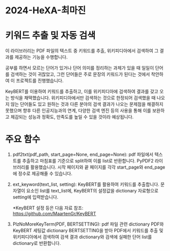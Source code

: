 # 2024-HeXA-최마진

# 키워드 추출 및 자동 검색

이 라이브러리는 PDF 파일의 텍스트 중 키워드를 추출, 위키피디아에서 검색하여 그 결과를 제공하는 기능을 수행합니다.

공부를 하면서 모르는 단어가 있거나 단어 의미를 정리하는 과제가 있을 때 일일이 단어를 검색하는 것이 귀찮았고, 그런 단어들은 주로 문장의 키워드가 된다는 것에서 착안하여 이 프로젝트를 진행했습니다.

KeyBERT를 이용하여 키워드를 추출하고, 이를 위키피디아에 검색하여 결과를 갖고 오는 방식을 채택했습니다.
위키피디아에서만 검색하는 것으로 한정되어 검색했을 때 나오지 않는 단어들도 있고 원하는 것과 다른 분야의 검색 결과가 나오는 문제점을 해결하지 못했으며 향후 다른 인공지능과의 연계, 다양한 검색 엔진 등의 사용을 통해 이를 보완하고 체감되는 성능과 정확도, 만족도를 높일 수 있을 것이라 예상됩니다.


# 주요 함수

1. pdf2txt(pdf_path, start_page=None, end_page=None): 
   pdf 파일에서 텍스트를 추출하고 마침표를 기준으로 split하여 이를 list로 반환합니다. PyPDF2 라이브러리를 활용했습니다. 시작 페이지와 끝 페이지를 각각 start_page와 end_page에 정수로 제공해줄 수 있습니다.

2. ext_keyword(text_list, setting): 
   KeyBERT를 활용하여 키워드를 추출합니다. 문자열이 요소인 list를 text_list에, KeyBERT의 설정값을 dictionary 자료형으로 setting에 입력받습니다.

   *KeyBERT 설정 등은 다음 자료 참조: https://github.com/MaartenGr/KeyBERT

3. PlzNoMoreKeyTerm(PDF, BERTSETTING): 
   pdf 파일 관련 dictionary PDF와 KeyBERT 세팅값 dictionary BERTSETTING을 받아 PDF에서 키워드를 추출 및 위키피디아에서 검색하여 검색 결과 dictionary와 검색에 실패한 단어 list를 dictionary로 반환합니다.
